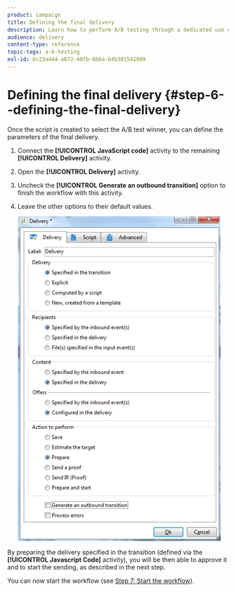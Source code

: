 ```yaml
---
product: campaign
title: Defining the final delivery
description: Learn how to perform A/B testing through a dedicated use case.
audience: delivery
content-type: reference
topic-tags: a-b-testing
exl-id: bc23a444-a872-48fb-8bba-64b301541089
---
```

# Defining the final delivery {#step-6--defining-the-final-delivery}

Once the script is created to select the A/B test winner, you can define the parameters of the final delivery.

1. Connect the **[!UICONTROL JavaScript code]** activity to the remaining **[!UICONTROL Delivery]** activity.
1. Open the **[!UICONTROL Delivery]** activity.
1. Uncheck the **[!UICONTROL Generate an outbound transition]** option to finish the workflow with this activity.
1. Leave the other options to their default values. 

   ![](assets/ab_test_final_delivery.png)

By preparing the delivery specified in the transition (defined via the **[!UICONTROL Javascript Code]** activity), you will be then able to approve it and to start the sending, as described in the next step.

You can now start the workflow (see [Step 7: Start the workflow](../../delivery/using/a-b-testing-uc-start-workflow.md)).
